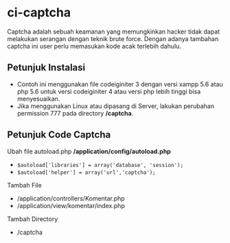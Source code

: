 # ci-captcha

Captcha adalah sebuah keamanan yang memungkinkan hacker tidak dapat melakukan serangan dengan teknik brute force. Dengan adanya tambahan captcha ini user perlu memasukan kode acak terlebih dahulu.

## Petunjuk Instalasi
- Contoh ini menggunakan file codeiginiter 3 dengan versi xampp 5.6 atau php 5.6 untuk versi codeiginiter 4 atau versi php lebih tinggi bisa menyesuaikan.
- Jika menggunakan Linux atau dipasang di Server, lakukan perubahan permission 777 pada directory **/captcha**.


## Petunjuk Code Captcha
Ubah file autoload.php **/application/config/autoload.php**
- `$autoload['libraries'] = array('database', 'session');`
- `$autoload['helper'] = array('url','captcha');`

Tambah File 
- /application/controllers/Komentar.php 
- /application/view/komentar/index.php

Tambah Directory
- /captcha 

